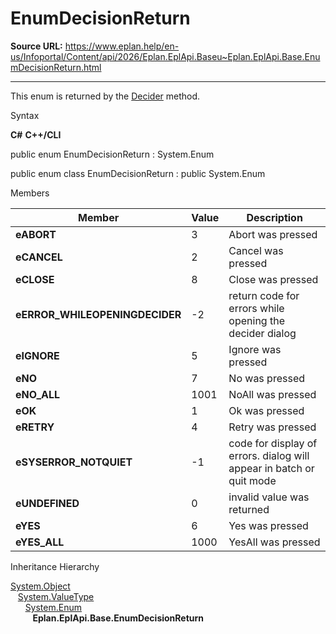 # EnumDecisionReturn

**Source URL:** https://www.eplan.help/en-us/Infoportal/Content/api/2026/Eplan.EplApi.Baseu~Eplan.EplApi.Base.EnumDecisionReturn.html

---

This enum is returned by the [Decider](Eplan.EplApi.Baseu~Eplan.EplApi.Base.Decider.html) method.

Syntax

**C#**
**C++/CLI**


public enum EnumDecisionReturn : System.Enum

public enum class EnumDecisionReturn : public System.Enum


Members

| Member | Value | Description |
| --- | --- | --- |
| **eABORT** | 3 | Abort was pressed |
| **eCANCEL** | 2 | Cancel was pressed |
| **eCLOSE** | 8 | Close was pressed |
| **eERROR\_WHILEOPENINGDECIDER** | -2 | return code for errors while opening the decider dialog |
| **eIGNORE** | 5 | Ignore was pressed |
| **eNO** | 7 | No was pressed |
| **eNO\_ALL** | 1001 | NoAll was pressed |
| **eOK** | 1 | Ok was pressed |
| **eRETRY** | 4 | Retry was pressed |
| **eSYSERROR\_NOTQUIET** | -1 | code for display of errors. dialog will appear in batch or quit mode |
| **eUNDEFINED** | 0 | invalid value was returned |
| **eYES** | 6 | Yes was pressed |
| **eYES\_ALL** | 1000 | YesAll was pressed |

Inheritance Hierarchy

[System.Object](#)  
   [System.ValueType](#)  
      [System.Enum](#)  
         **Eplan.EplApi.Base.EnumDecisionReturn**
